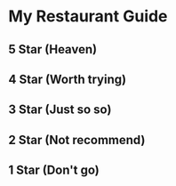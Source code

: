 # My Restaurant Guide
## 5 Star (Heaven)

## 4 Star (Worth trying)

## 3 Star (Just so so)

## 2 Star (Not recommend)

## 1 Star (Don't go)

